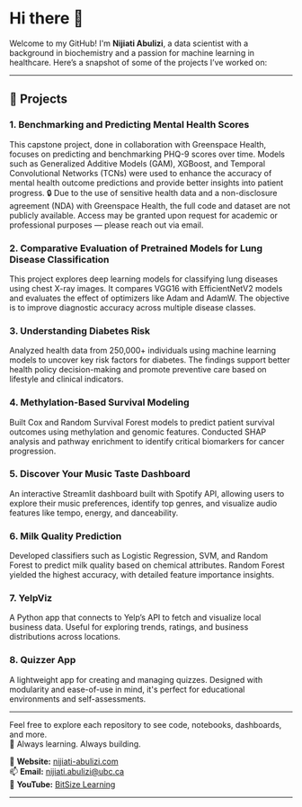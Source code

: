 # Hi there 👋

Welcome to my GitHub! I'm **Nijiati Abulizi**, a data scientist with a background in biochemistry and a passion for machine learning in healthcare. Here’s a snapshot of some of the projects I’ve worked on:

---

## 🔬 Projects

### 1. **Benchmarking and Predicting Mental Health Scores**
This capstone project, done in collaboration with Greenspace Health, focuses on predicting and benchmarking PHQ-9 scores over time. Models such as Generalized Additive Models (GAM), XGBoost, and Temporal Convolutional Networks (TCNs) were used to enhance the accuracy of mental health outcome predictions and provide better insights into patient progress.
🔒 Due to the use of sensitive health data and a non-disclosure agreement (NDA) with Greenspace Health, the full code and dataset are not publicly available. Access may be granted upon request for academic or professional purposes — please reach out via email.

### 2. **Comparative Evaluation of Pretrained Models for Lung Disease Classification**
This project explores deep learning models for classifying lung diseases using chest X-ray images. It compares VGG16 with EfficientNetV2 models and evaluates the effect of optimizers like Adam and AdamW. The objective is to improve diagnostic accuracy across multiple disease classes.

### 3. **Understanding Diabetes Risk**
Analyzed health data from 250,000+ individuals using machine learning models to uncover key risk factors for diabetes. The findings support better health policy decision-making and promote preventive care based on lifestyle and clinical indicators.

### 4. **Methylation-Based Survival Modeling**
Built Cox and Random Survival Forest models to predict patient survival outcomes using methylation and genomic features. Conducted SHAP analysis and pathway enrichment to identify critical biomarkers for cancer progression.

### 5. **Discover Your Music Taste Dashboard**
An interactive Streamlit dashboard built with Spotify API, allowing users to explore their music preferences, identify top genres, and visualize audio features like tempo, energy, and danceability.

### 6. **Milk Quality Prediction**
Developed classifiers such as Logistic Regression, SVM, and Random Forest to predict milk quality based on chemical attributes. Random Forest yielded the highest accuracy, with detailed feature importance insights.

### 7. **YelpViz**
A Python app that connects to Yelp’s API to fetch and visualize local business data. Useful for exploring trends, ratings, and business distributions across locations.

### 8. **Quizzer App**
A lightweight app for creating and managing quizzes. Designed with modularity and ease-of-use in mind, it's perfect for educational environments and self-assessments.

---

Feel free to explore each repository to see code, notebooks, dashboards, and more.  
🧠 Always learning. Always building.

🔗 **Website:** [nijiati-abulizi.com](https://nijiati-abulizi.com)  
📫 **Email:** nijiati.abulizi@ubc.ca  
🎥 **YouTube:** [BitSize Learning](https://www.youtube.com/@LearnBitSize)

---
